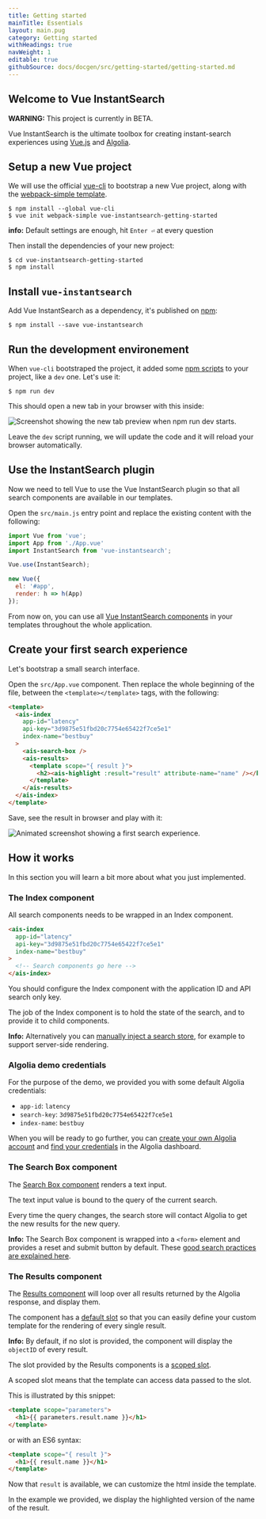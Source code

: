 ```yaml
---
title: Getting started
mainTitle: Essentials
layout: main.pug
category: Getting started
withHeadings: true
navWeight: 1
editable: true
githubSource: docs/docgen/src/getting-started/getting-started.md
---
```


## Welcome to Vue InstantSearch

**WARNING:** This project is currently in BETA.

Vue InstantSearch is the ultimate toolbox for creating instant-search
experiences using [Vue.js](https://vuejs.org/) and [Algolia](https://www.algolia.com/).

## Setup a new Vue project

We will use the official [vue-cli](https://vuejs.org/v2/guide/installation.html#CLI) to bootstrap a new Vue project, along with the [webpack-simple template](https://github.com/vuejs/vue-cli#official-templates).

```shell
$ npm install --global vue-cli
$ vue init webpack-simple vue-instantsearch-getting-started
```

**info:** Default settings are enough, hit `Enter ⏎` at every question

Then install the dependencies of your new project:

```shell
$ cd vue-instantsearch-getting-started
$ npm install
```

## Install `vue-instantsearch`

Add Vue InstantSearch as a dependency, it's published on [npm](https://www.npmjs.com):

```shell
$ npm install --save vue-instantsearch
```

## Run the development environement

When `vue-cli` bootstraped the project, it added some [npm scripts](https://docs.npmjs.com/misc/scripts) to your project, like a `dev` one. Let's use it:

```shell
$ npm run dev
```

This should open a new tab in your browser with this inside:

![Screenshot showing the new tab preview when npm run dev starts](images/getting-started-npm-run-dev.png).

Leave the `dev` script running, we will update the code and it will reload your browser
automatically.

## Use the InstantSearch plugin

Now we need to tell Vue to use the Vue InstantSearch plugin so that all search
components are available in our templates.

Open the `src/main.js` entry point and replace the existing content with the following:

```javascript
import Vue from 'vue';
import App from './App.vue'
import InstantSearch from 'vue-instantsearch';

Vue.use(InstantSearch);

new Vue({
  el: '#app',
  render: h => h(App)
});
```

From now on, you can use all [Vue InstantSearch components](getting-started/using-components.html) in your templates throughout the whole application.

## Create your first search experience

Let's bootstrap a small search interface.

Open the `src/App.vue` component. Then replace the whole beginning of the file, between the `<template></template>` tags, with the following:

```html
<template>
  <ais-index
    app-id="latency"
    api-key="3d9875e51fbd20c7754e65422f7ce5e1"
    index-name="bestbuy"
  >
    <ais-search-box />
    <ais-results>
      <template scope="{ result }">
        <h2><ais-highlight :result="result" attribute-name="name" /></h2>
      </template>
    </ais-results>
  </ais-index>
</template>
```

Save, see the result in browser and play with it:

![Animated screenshot showing a first search experience](images/first-search-experience.gif).

## How it works

In this section you will learn a bit more about what you just implemented.

### The Index component

All search components needs to be wrapped in an Index component.

```html
<ais-index
  app-id="latency"
  api-key="3d9875e51fbd20c7754e65422f7ce5e1"
  index-name="bestbuy"
>
  <!-- Search components go here -->
</ais-index>
```

You should configure the Index component with the application ID and API search only key.

The job of the Index component is to hold the state of the search, and to provide it to child components.

**Info:** Alternatively you can [manually inject a search store](getting-started/search-store.html), for example to support server-side rendering.

### Algolia demo credentials

For the purpose of the demo, we provided you with some default Algolia credentials:

 - `app-id`: `latency`
 - `search-key`: `3d9875e51fbd20c7754e65422f7ce5e1`
 - `index-name`: `bestbuy`

When you will be ready to go further, you can [create your own Algolia account](https://www.algolia.com/users/sign_up) and [find your credentials](https://www.algolia.com/api-keys) in the Algolia dashboard.

### The Search Box component

The [Search Box component](components/search-box.html) renders a text input.

The text input value is bound to the query of the current search.

Every time the query changes, the search store will contact Algolia to get the new results for the new query.

**Info:** The Search Box component is wrapped into a `<form>` element and provides a reset and submit button by default. These [good search practices are explained here](https://blog.algolia.com/mobile-search-ux-tips/).

### The Results component

The [Results component](components/results.html) will loop over all results returned
by the Algolia response, and display them.

The component has a [default slot](https://vuejs.org/v2/guide/components.html#Single-Slot) so that you can easily define your custom template for the rendering of every single result.

**Info:** By default, if no slot is provided, the component will display the `objectID` of every result.

The slot provided by the Results components is a [scoped slot](https://vuejs.org/v2/guide/components.html#Scoped-Slots).

A scoped slot means that the template can access data passed to the slot.

This is illustrated by this snippet:

```html
<template scope="parameters">
  <h1>{{ parameters.result.name }}</h1>
</template>
```

or with an ES6 syntax:

```html
<template scope="{ result }">
  <h1>{{ result.name }}</h1>
</template>
```

Now that `result` is available, we can customize the html inside the template.

In the example we provided, we display the highlighted version of the name of the result.
